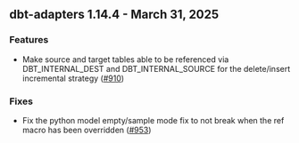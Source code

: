 ## dbt-adapters 1.14.4 - March 31, 2025

### Features

- Make source and target tables able to be referenced via DBT_INTERNAL_DEST and DBT_INTERNAL_SOURCE for the delete/insert incremental strategy ([#910](https://github.com/dbt-labs/dbt-adapters/issues/910))

### Fixes

- Fix the python model empty/sample mode fix to not break when the ref macro has been overridden ([#953](https://github.com/dbt-labs/dbt-adapters/issues/953))


